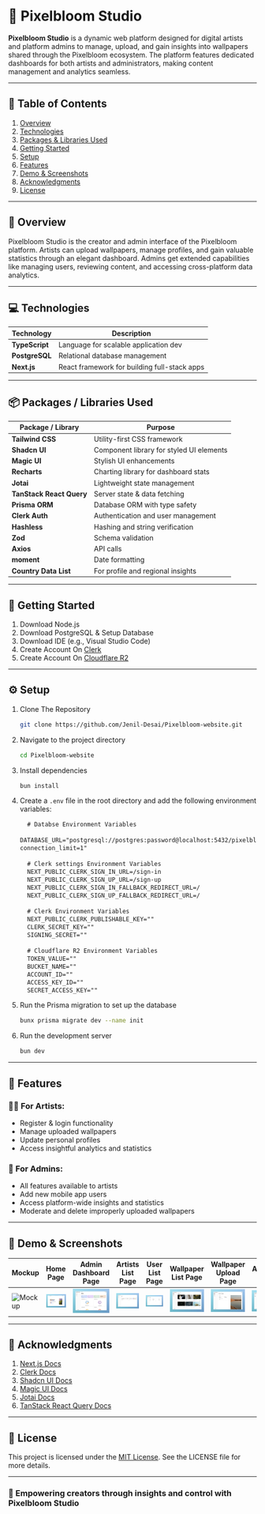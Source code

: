 # 🌸 Pixelbloom Studio

**Pixelbloom Studio** is a dynamic web platform designed for digital artists and platform admins to manage, upload, and
gain insights into wallpapers shared through the Pixelbloom ecosystem. The platform features dedicated dashboards for
both artists and administrators, making content management and analytics seamless.

---

## 📑 Table of Contents

1. [Overview](#-overview)
2. [Technologies](#-technologies)
3. [Packages & Libraries Used](#-packages--libraries-used)
4. [Getting Started](#-getting-started)
5. [Setup](#-setup)
6. [Features](#-features)
7. [Demo & Screenshots](#-demo--screenshots)
8. [Acknowledgments](#-acknowledgments)
9. [License](#-license)

---

## 🌟 Overview

Pixelbloom Studio is the creator and admin interface of the Pixelbloom platform. Artists can upload wallpapers, manage
profiles, and gain valuable statistics through an elegant dashboard. Admins get extended capabilities like managing
users, reviewing content, and accessing cross-platform data analytics.

---

## 💻 Technologies

| Technology     | Description                                  |
|----------------|----------------------------------------------|
| **TypeScript** | Language for scalable application dev        |
| **PostgreSQL** | Relational database management               |
| **Next.js**    | React framework for building full-stack apps |

---

## 📦 Packages / Libraries Used

| Package / Library        | Purpose                                  |
|--------------------------|------------------------------------------|
| **Tailwind CSS**         | Utility-first CSS framework              |
| **Shadcn UI**            | Component library for styled UI elements |
| **Magic UI**             | Stylish UI enhancements                  |
| **Recharts**             | Charting library for dashboard stats     |
| **Jotai**                | Lightweight state management             |
| **TanStack React Query** | Server state & data fetching             |
| **Prisma ORM**           | Database ORM with type safety            |
| **Clerk Auth**           | Authentication and user management       |
| **Hashless**             | Hashing and string verification          |
| **Zod**                  | Schema validation                        |
| **Axios**                | API calls                                |
| **moment**               | Date formatting                          |
| **Country Data List**    | For profile and regional insights        |

---

## 🚀 Getting Started

1. Download Node.js
2. Download PostgreSQL & Setup Database
3. Download IDE (e.g., Visual Studio Code)
4. Create Account On [Clerk](https://clerk.dev/)
5. Create Account On [Cloudflare R2](https://www.cloudflare.com/products/r2/)

---

## ⚙️ Setup

1. Clone The Repository
    ```bash
    git clone https://github.com/Jenil-Desai/Pixelbloom-website.git
    ```

2. Navigate to the project directory
    ```bash
    cd Pixelbloom-website
    ```

3. Install dependencies
    ```bash
    bun install
    ```

4. Create a `.env` file in the root directory and add the following environment variables:
    ```dotenv
      # Databse Environment Variables
      DATABASE_URL="postgresql://postgres:password@localhost:5432/pixelbloom?connection_limit=1"

      # Clerk settings Environment Variables
      NEXT_PUBLIC_CLERK_SIGN_IN_URL=/sign-in
      NEXT_PUBLIC_CLERK_SIGN_UP_URL=/sign-up
      NEXT_PUBLIC_CLERK_SIGN_IN_FALLBACK_REDIRECT_URL=/
      NEXT_PUBLIC_CLERK_SIGN_UP_FALLBACK_REDIRECT_URL=/

      # Clerk Environment Variables
      NEXT_PUBLIC_CLERK_PUBLISHABLE_KEY=""
      CLERK_SECRET_KEY=""
      SIGNING_SECRET=""

      # Cloudflare R2 Environment Variables
      TOKEN_VALUE=""
      BUCKET_NAME=""
      ACCOUNT_ID=""
      ACCESS_KEY_ID=""
      SECRET_ACCESS_KEY=""
    ```

5. Run the Prisma migration to set up the database
    ```bash
    bunx prisma migrate dev --name init
    ```

6. Run the development server
    ```bash
    bun dev
    ```

---

## 🎯 Features

### 🧑‍🎨 For Artists:

- Register & login functionality
- Manage uploaded wallpapers
- Update personal profiles
- Access insightful analytics and statistics

### 👑 For Admins:

- All features available to artists
- Add new mobile app users
- Access platform-wide insights and statistics
- Moderate and delete improperly uploaded wallpapers

---

## 📸 Demo & Screenshots

| Mockup                              | Home Page                                 | Admin Dashboard Page                                       | Artists List Page                                    | User List Page                                  | Wallpaper List Page                                          | Wallpaper Upload Page                                        | Accounts Page                                |
|-------------------------------------|-------------------------------------------|------------------------------------------------------------|------------------------------------------------------|-------------------------------------------------|--------------------------------------------------------------|--------------------------------------------------------------|----------------------------------------------|
| ![Mockup](./screenshots/Mockup.png) | ![Home Page](./screenshots/HomePage.jpeg) | ![Admin Dashboard Page](./screenshots/AdminDashboard.jpeg) | ![Artists List Page](./screenshots/ArtistsList.jpeg) | ![User List Page](./screenshots/UsersList.jpeg) | ![Wallpaper List Page](./screenshots/WallpapersListing.jpeg) | ![Wallpaper Upload Page](./screenshots/UploadWallpaper.jpeg) | ![Accounts Page](./screenshots/Account.jpeg) |

---

## 🙏 Acknowledgments

1. [Next.js Docs](https://nextjs.org/docs)
2. [Clerk Docs](https://clerk.com/docs)
3. [Shadcn UI Docs](https://ui.shadcn.com/docs)
4. [Magic UI Docs](https://magicui.dev/)
5. [Jotai Docs](https://jotai.org/docs/introduction)
6. [TanStack React Query Docs](https://tanstack.com/query/v4)

---

## 📜 License

This project is licensed under the [MIT License](LICENSE). See the LICENSE file for more details.

---

### 🚀 Empowering creators through insights and control with **Pixelbloom Studio**